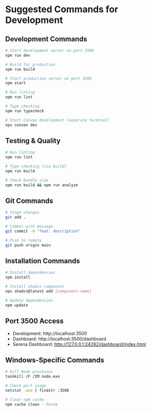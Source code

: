 # Suggested Commands for Development

## Development Commands
```bash
# Start development server on port 3500
npm run dev

# Build for production
npm run build

# Start production server on port 3500
npm start

# Run linting
npm run lint

# Type checking
npm run typecheck

# Start Convex development (separate terminal)
npx convex dev
```

## Testing & Quality
```bash
# Run linting
npm run lint

# Type checking (via build)
npm run build

# Check bundle size
npm run build && npm run analyze
```

## Git Commands
```bash
# Stage changes
git add .

# Commit with message
git commit -m "feat: description"

# Push to remote
git push origin main
```

## Installation Commands
```bash
# Install dependencies
npm install

# Install shadcn component
npx shadcn@latest add [component-name]

# Update dependencies
npm update
```

## Port 3500 Access
- Development: http://localhost:3500
- Dashboard: http://localhost:3500/dashboard
- Serena Dashboard: http://127.0.0.1:24282/dashboard/index.html

## Windows-Specific Commands
```bash
# Kill Node processes
taskkill /F /IM node.exe

# Check port usage
netstat -ano | findstr :3500

# Clear npm cache
npm cache clean --force
```